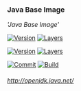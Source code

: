 ### Java Base Image

*'Java Base Image'*

[![Version](https://images.microbadger.com/badges/version/stlouisn/java:8.svg)](https://microbadger.com/images/stlouisn/java:8)
[![Layers](https://images.microbadger.com/badges/image/stlouisn/java:8.svg)](https://microbadger.com/images/stlouisn/java:8)

[![Version](https://images.microbadger.com/badges/version/stlouisn/java:9.svg)](https://microbadger.com/images/stlouisn/java:9)
[![Layers](https://images.microbadger.com/badges/image/stlouisn/java:9.svg)](https://microbadger.com/images/stlouisn/java:9)

[![Commit](https://images.microbadger.com/badges/commit/stlouisn/java.svg)](https://microbadger.com/images/stlouisn/java:8)
[![Build](https://travis-ci.org/stlouisn/java_docker.svg?branch=master)](https://travis-ci.org/stlouisn/java_docker)

###### *http://openjdk.java.net/*
